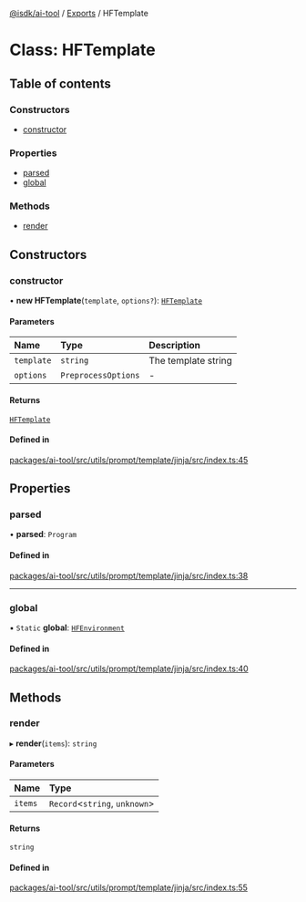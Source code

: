 [@isdk/ai-tool](../README.md) / [Exports](../modules.md) / HFTemplate

# Class: HFTemplate

## Table of contents

### Constructors

- [constructor](HFTemplate.md#constructor)

### Properties

- [parsed](HFTemplate.md#parsed)
- [global](HFTemplate.md#global)

### Methods

- [render](HFTemplate.md#render)

## Constructors

### constructor

• **new HFTemplate**(`template`, `options?`): [`HFTemplate`](HFTemplate.md)

#### Parameters

| Name | Type | Description |
| :------ | :------ | :------ |
| `template` | `string` | The template string |
| `options` | `PreprocessOptions` | - |

#### Returns

[`HFTemplate`](HFTemplate.md)

#### Defined in

[packages/ai-tool/src/utils/prompt/template/jinja/src/index.ts:45](https://github.com/isdk/ai-tool.js/blob/645c3145aafa05351c48068783eb3c2f206ce4c5/src/utils/prompt/template/jinja/src/index.ts#L45)

## Properties

### parsed

• **parsed**: `Program`

#### Defined in

[packages/ai-tool/src/utils/prompt/template/jinja/src/index.ts:38](https://github.com/isdk/ai-tool.js/blob/645c3145aafa05351c48068783eb3c2f206ce4c5/src/utils/prompt/template/jinja/src/index.ts#L38)

___

### global

▪ `Static` **global**: [`HFEnvironment`](HFEnvironment.md)

#### Defined in

[packages/ai-tool/src/utils/prompt/template/jinja/src/index.ts:40](https://github.com/isdk/ai-tool.js/blob/645c3145aafa05351c48068783eb3c2f206ce4c5/src/utils/prompt/template/jinja/src/index.ts#L40)

## Methods

### render

▸ **render**(`items`): `string`

#### Parameters

| Name | Type |
| :------ | :------ |
| `items` | `Record`\<`string`, `unknown`\> |

#### Returns

`string`

#### Defined in

[packages/ai-tool/src/utils/prompt/template/jinja/src/index.ts:55](https://github.com/isdk/ai-tool.js/blob/645c3145aafa05351c48068783eb3c2f206ce4c5/src/utils/prompt/template/jinja/src/index.ts#L55)
